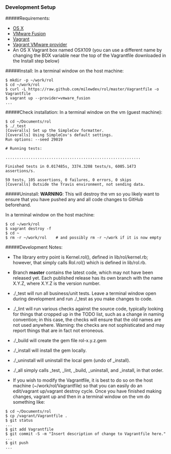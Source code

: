 ### Development Setup

#####Requirements:
- [OS X](https://www.apple.com/osx/)
- [VMware Fusion](http://www.vmware.com/ca/en/products/fusion)
- [Vagrant](http://www.vagrantup.com)
- [Vagrant VMware provider](https://www.vagrantup.com/vmware)
- An OS X Vagrant box named OSX109 (you can use a different name by changing the BOX variable near the top of the Vagrantfile downloaded in the Install step below)

#####Install:
In a terminal window on the host machine:
```
$ mkdir -p ~/work/rol
$ cd ~/work/rol
$ curl -L https://raw.github.com/milewdev/rol/master/Vagrantfile -o Vagrantfile
$ vagrant up --provider=vmware_fusion
...
```

#####Check installation:
In a terminal window on the vm (guest machine):
```
$ cd ~/Documents/rol
$ ./_test
[Coveralls] Set up the SimpleCov formatter.
[Coveralls] Using SimpleCov's default settings.
Run options: --seed 29819

# Running tests:

...........................................................

Finished tests in 0.017485s, 3374.3208 tests/s, 6005.1473 assertions/s.

59 tests, 105 assertions, 0 failures, 0 errors, 0 skips
[Coveralls] Outside the Travis environment, not sending data.
```

#####Uninstall:
**WARNING**: This will destroy the vm so you likely want to ensure that you have
pushed any and all code changes to GitHub beforehand.

In a terminal window on the host machine:
```
$ cd ~/work/rol
$ vagrant destroy -f
$ cd ~
$ rm -r ~/work/rol    # and possibly rm -r ~/work if it is now empty
```


#####Development Notes:
- The library entry point is Kernel.rol(), defined in lib/rol/kernel.rb; however, that simply calls Rol.rol() which is defined in lib/rol.rb.

- Branch **master** contains the latest code, which may not have been released yet.  Each published release has its own branch with the name X.Y.Z, where X.Y.Z is the version number.

- ./_test will run all business/unit tests.  Leave a terminal window open during development and
run ./_test as you make changes to code.

- ./_lint will run various checks against the source code, typically looking for things that cropped up in the TODO list, such as a change in naming convention; in this case, the checks will ensure that the old names are not used anywhere. Warning: the checks are not sophisticated and may report things that are in fact not erroneous.

- ./_build will create the gem file rol-x.y.z.gem

- ./_install will install the gem locally.

- ./_uninstall will uninstall the local gem (undo of _install).

- ./_all simply calls _test, _lint, _build, _uninstall, and _install, in that order.

- If you wish to modify the Vagrantfile, it is best to do so on the host machine (~/work/rol/Vagrantfile)
so that you can easily do an edit/vagrant up/vagrant destroy cycle.  Once you have finished making
changes, vagrant up and then in a terminal window on the vm do something like:
```
$ cd ~/Documents/rol
$ cp /vagrant/Vagrantfile .
$ git status
...
$ git add Vagrantfile
$ git commit -S -m "Insert description of change to Vagrantfile here."
...
$ git push
...
```
